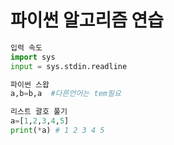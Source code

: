 # 파이썬 알고리즘 연습
```python
입력 속도
import sys
input = sys.stdin.readline

파이썬 스왑
a,b=b,a  #다른언어는 tem필요

리스트 괄호 풀기
a=[1,2,3,4,5]
print(*a) # 1 2 3 4 5

```
